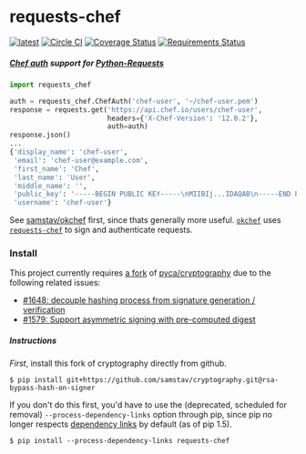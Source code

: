 # requests-chef
[![latest](https://img.shields.io/pypi/v/requests-chef.svg)](https://pypi.python.org/pypi/requests-chef) 
[![Circle CI](https://circleci.com/gh/samstav/requests-chef/tree/master.svg?style=shield)](https://circleci.com/gh/samstav/requests-chef)
[![Coverage Status](https://coveralls.io/repos/samstav/requests-chef/badge.svg)](https://coveralls.io/r/samstav/requests-chef)
[![Requirements Status](https://requires.io/github/samstav/requests-chef/requirements.svg?branch=master)](https://requires.io/github/samstav/requests-chef/requirements/?branch=master)  
##### [Chef auth](https://docs.chef.io/auth.html#authentication-headers) support for [Python-Requests](http://docs.python-requests.org/en/latest/)

```python
import requests_chef

auth = requests_chef.ChefAuth('chef-user', '~/chef-user.pem')
response = requests.get('https://api.chef.io/users/chef-user',
                        headers={'X-Chef-Version': '12.0.2'},
                        auth=auth)
response.json()
...
{'display_name': 'chef-user',
 'email': 'chef-user@example.com',
 'first_name': 'Chef',
 'last_name': 'User',
 'middle_name': '',
 'public_key': '-----BEGIN PUBLIC KEY-----\nMIIBIj...IDAQAB\n-----END PUBLIC KEY-----\n',
 'username': 'chef-user'}
```
See [samstav/okchef](https://github.com/samstav/okchef) first, since thats generally more useful. [`okchef`](https://github.com/samstav/okchef) uses [`requests-chef`](https://github.com/samstav/requests-chef) to sign and authenticate requests.
### Install

This project currently requires [a fork](https://github.com/samstav/cryptography/tree/rsa-bypass-hash-on-signer) of [pyca/cryptography](https://github.com/pyca/cryptography) due to the following related issues: 

* [#1648: decouple hashing process from signature generation / verification](https://github.com/pyca/cryptography/issues/1648)  
* [#1579: Support asymmetric signing with pre-computed digest](https://github.com/pyca/cryptography/issues/1579)

##### Instructions

*First*, install this fork of cryptography directly from github.

```
$ pip install git+https://github.com/samstav/cryptography.git@rsa-bypass-hash-on-signer
```

If you don't do this first, you'd have to use the (deprecated, scheduled for removal) `--process-dependency-links` option through pip, since pip no longer respects [dependency links](https://pythonhosted.org/setuptools/setuptools.html#dependencies-that-aren-t-in-pypi) by default (as of pip 1.5).
```
$ pip install --process-dependency-links requests-chef 
```
